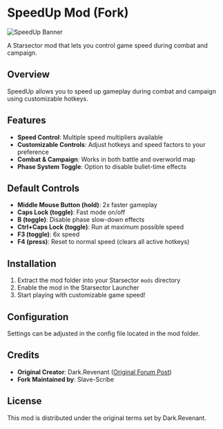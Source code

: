 # SpeedUp Mod (Fork)

![SpeedUp Banner](https://www.heypoorplayer.com/wp-content/uploads/2017/07/Starsector-Banner-2.jpg)

A Starsector mod that lets you control game speed during combat and campaign.

## Overview
SpeedUp allows you to speed up gameplay during combat and campaign using customizable hotkeys.

## Features
- **Speed Control**: Multiple speed multipliers available
- **Customizable Controls**: Adjust hotkeys and speed factors to your preference
- **Combat & Campaign**: Works in both battle and overworld map
- **Phase System Toggle**: Option to disable bullet-time effects

## Default Controls
- **Middle Mouse Button (hold)**: 2x faster gameplay
- **Caps Lock (toggle)**: Fast mode on/off
- **B (toggle)**: Disable phase slow-down effects
- **Ctrl+Caps Lock (toggle)**: Run at maximum possible speed
- **F3 (toggle)**: 6x speed
- **F4 (press)**: Reset to normal speed (clears all active hotkeys)

## Installation
1. Extract the mod folder into your Starsector `mods` directory
2. Enable the mod in the Starsector Launcher
3. Start playing with customizable game speed!

## Configuration
Settings can be adjusted in the config file located in the mod folder.

## Credits
- **Original Creator**: Dark.Revenant ([Original Forum Post](https://fractalsoftworks.com/forum/index.php?topic=13394.0))
- **Fork Maintained by**: Slave-Scribe

## License
This mod is distributed under the original terms set by Dark.Revenant. 